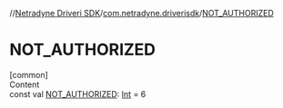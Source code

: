 //[Netradyne Driveri SDK](../index.md)/[com.netradyne.driverisdk](index.md)/[NOT_AUTHORIZED](-n-o-t_-a-u-t-h-o-r-i-z-e-d.md)



# NOT_AUTHORIZED  
[common]  
Content  
const val [NOT_AUTHORIZED](-n-o-t_-a-u-t-h-o-r-i-z-e-d.md): [Int](https://kotlinlang.org/api/latest/jvm/stdlib/kotlin/-int/index.html) = 6  



